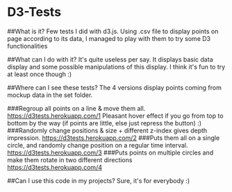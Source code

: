 # D3-Tests

##What is it?
Few tests I did with d3.js. Using .csv file to display points on page according to its data, I managed to play with them to try some D3 functionalities

##What can I do with it?
It's quite useless per say. It displays basic data display and some possible manipulations of this display. I think it's fun to try at least once though :)

##Where can I see these tests?
The 4 versions display points coming from mockup data in the set folder.
  
###Regroup all points on a line & move them all.
  https://d3tests.herokuapp.com/1
  Pleasant hover effect if you go from top to bottom by the way (if points are little, else just repress the button) :)
###Randomly change positions & size + different z-index gives depth impression.
  https://d3tests.herokuapp.com/2
###Puts them all on a single circle, and randomly change position on a regular time interval.
  https://d3tests.herokuapp.com/3
###Puts points on multiple circles and make them rotate in two different directions
  https://d3tests.herokuapp.com/4
  
##Can I use this code in my projects?
Sure, it's for everybody :)
